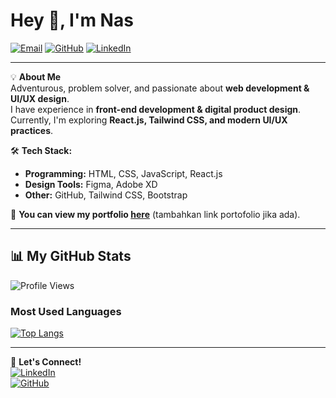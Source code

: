# Hey 👋, I'm Nas

[![Email](https://img.shields.io/badge/Email-dinkznasaruddin%40gmail.com-red?style=flat&logo=gmail&logoColor=white)](mailto:dinkznasaruddin@gmail.com)
[![GitHub](https://img.shields.io/badge/GitHub-dinkznasaruddin-gray?style=flat&logo=github)](https://github.com/dinkznasaruddin)
[![LinkedIn](https://img.shields.io/badge/LinkedIn-Connect-blue?style=flat&logo=linkedin)](https://www.linkedin.com/in/dinkznasaruddin/)

---

💡 **About Me**  
Adventurous, problem solver, and passionate about **web development & UI/UX design**.  
I have experience in **front-end development & digital product design**.  
Currently, I'm exploring **React.js, Tailwind CSS, and modern UI/UX practices**.  

🛠️ **Tech Stack:**  
- **Programming:** HTML, CSS, JavaScript, React.js  
- **Design Tools:** Figma, Adobe XD  
- **Other:** GitHub, Tailwind CSS, Bootstrap  

📄 **You can view my portfolio [here](#)** (tambahkan link portofolio jika ada).  

---

## 📊 My GitHub Stats  
![Profile Views](https://komarev.com/ghpvc/?username=dinkznasaruddin&color=blue)  

### Most Used Languages  
[![Top Langs](https://github-readme-stats.vercel.app/api/top-langs/?username=dinkznasaruddin&layout=compact&theme=radical)](https://github.com/dinkznasaruddin)  

---

🚀 **Let's Connect!**  
[![LinkedIn](https://img.shields.io/badge/LinkedIn-Connect-blue?style=flat&logo=linkedin)](https://www.linkedin.com/in/dinkznasaruddin/)  
[![GitHub](https://img.shields.io/badge/GitHub-Follow-black?style=flat&logo=github)](https://github.com/dinkznasaruddin)  

